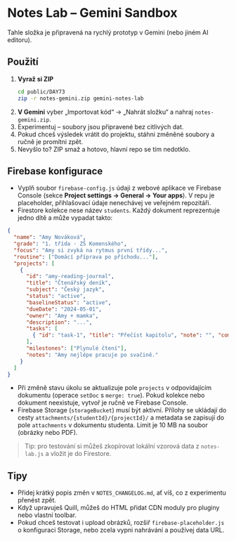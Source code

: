 # Notes Lab – Gemini Sandbox

Tahle složka je připravená na rychlý prototyp v Gemini (nebo jiném AI editoru).

## Použití

1. **Vyraž si ZIP**
   ```bash
   cd public/DAY73
   zip -r notes-gemini.zip gemini-notes-lab
   ```
2. **V Gemini** vyber „Importovat kód“ → „Nahrát složku“ a nahraj `notes-gemini.zip`.
3. Experimentuj – soubory jsou připravené bez citlivých dat.
4. Pokud chceš výsledek vrátit do projektu, stáhni změněné soubory a ručně je promítni zpět.
5. Nevyšlo to? ZIP smaž a hotovo, hlavní repo se tím nedotklo.

## Firebase konfigurace

- Vyplň soubor `firebase-config.js` údaji z webové aplikace ve Firebase Console (sekce **Project settings → General → Your apps**). V repu je placeholder, přihlašovací údaje nenechávej ve veřejném repozitáři.
- Firestore kolekce nese název `students`. Každý dokument reprezentuje jedno dítě a může vypadat takto:

```json
{
  "name": "Amy Nováková",
  "grade": "1. třída · ZŠ Komenského",
  "focus": "Amy si zvyká na rytmus první třídy...",
  "routine": ["Domácí příprava po příchodu..."],
  "projects": [
    {
      "id": "amy-reading-journal",
      "title": "Čtenářský deník",
      "subject": "Český jazyk",
      "status": "active",
      "baselineStatus": "active",
      "dueDate": "2024-05-01",
      "owner": "Amy + mamka",
      "description": "...",
      "tasks": [
        { "id": "task-1", "title": "Přečíst kapitolu", "note": "", "completed": false }
      ],
      "milestones": ["Plynulé čtení"],
      "notes": "Amy nejlépe pracuje po svačině."
    }
  ]
}
```

- Při změně stavu úkolu se aktualizuje pole `projects` v odpovídajícím dokumentu (operace `setDoc` s `merge: true`). Pokud kolekce nebo dokument neexistuje, vytvoř je ručně ve Firebase Console.
- Firebase Storage (`storageBucket`) musí být aktivní. Přílohy se ukládají do cesty `attachments/{studentId}/{projectId}/` a metadata se zapisují do pole `attachments` v dokumentu studenta. Limit je 10 MB na soubor (obrázky nebo PDF).

> Tip: pro testování si můžeš zkopírovat lokální vzorová data z `notes-lab.js` a vložit je do Firestore.

## Tipy
- Přidej krátký popis změn v `NOTES_CHANGELOG.md`, ať víš, co z experimentu přenést zpět.
- Když upravuješ Quill, můžeš do HTML přidat CDN moduly pro pluginy nebo vlastní toolbar.
- Pokud chceš testovat i upload obrázků, rozšiř `firebase-placeholder.js` o konfiguraci Storage, nebo zcela vypni nahrávání a používej data URL.
